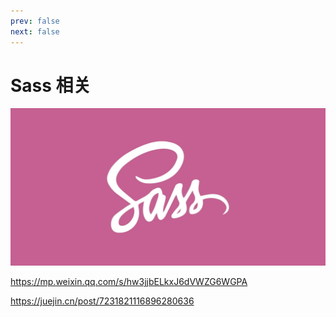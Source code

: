 ```yaml
---
prev: false
next: false
---
```


# Sass 相关

![](/images/sass.webp)

https://mp.weixin.qq.com/s/hw3jjbELkxJ6dVWZG6WGPA

https://juejin.cn/post/7231821116896280636
